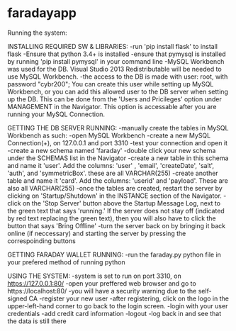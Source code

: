 # faradayapp

Running the system:

INSTALLING REQUIRED SW & LIBRARIES:
	-run 'pip install flask' to install flask
	-Ensure that python 3.4+ is installed 
	-ensure that pymysql is installed by running 'pip install pymysql' in your command line
	-MySQL Workbench was used for the DB. Visual Studio 2013 Redistributable will be needed to use MySQL Workbench.
		-the access to the DB is made with user: root, with password "cybr200"; You can create this user while setting up MySQL Workbench, or you can add this allowed user to the DB server when setting up the DB. This can be done from the 'Users and Pricileges' option under MANAGEMENT in the Navigator. This option is accessable after you are running your MySQL Connection.
	
GETTING THE DB SERVER RUNNING:
	-manually create the tables in MySQL Workbench as such:
		-open MySQL Workbench
		-create a new MySQL Connection(+), on 127.0.0.1 and port 3310
		-test your connection and open it
		-create a new schema named 'faraday'
		-double click your new schema under the SCHEMAS list in the Navigator
		-create a new table in this schema and name it 'user'. Add the columns: 'user' , 'email', 'createDate', 'salt', 'auth', and 'symmetricBox'. these are all VARCHAR(255)
		-create another table and name it 'card'. Add the columns: 'userid' and 'payload'. These are also all VARCHAR(255)
	-once the tables are created, restart the server by clicking on 'Startup/Shutdown' in the INSTANCE section of the Navigator.
		-click on the 'Stop Server' button above the Startup Message Log, next to the green text that says 'running.' If the server does not stay off (indicated by red text replacing the green text), then you will also have to click the button that says 'Bring Offline'
		-turn the server back on by bringing it back online (if neccessary) and starting the server by pressing the correspoinding buttons

GETTING FARADAY WALLET RUNNING:
	-run the faraday.py python file in your prefered method of running python
	
USING THE SYSTEM:
	-system is set to run on port 3310, on https://127.0.0.1:80/
		-open your preffered web browser and go to https://localhost:80/
		-you will have a security warning due to the self-signed CA
		-register your new user
		-after registering, click on the logo in the upper-left-hand corner to go back to the login screen.
		-login with your user credentials
		-add credit card information
		-logout
		-log back in and see that the data is still there
